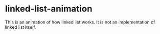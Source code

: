# linked-list-animation

This is an animation of how linked list works. It is not an implementation of linked list itself.
